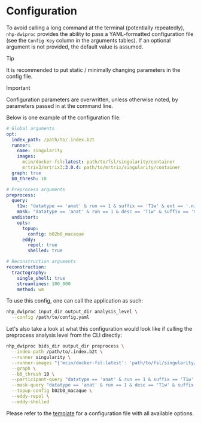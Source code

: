 # Configuration

To avoid calling a long command at the terminal (potentially repeatedly), `nhp-dwiproc`
provides the ability to pass a YAML-formatted configuration file (see the `Config Key`
column in the arguments tables). If an optional argument is not provided, the default
value is assumed.

> [!TIP]
> It is recommended to put static / minimally changing parameters in the config file.

> [!IMPORTANT]
> Configuration parameters are overwritten, unless otherwise noted, by parameters passed in at the command line.

Below is one example of the configuration file:

```yaml
# Global arguments
opt:
  index_path: /path/to/.index.b2t
  runner:
    name: singularity
    images:
      mcin/docker-fsl:latest: path/to/fsl/singularity/container
      mrtrix3/mrtrix3:3.0.4: path/to/mrtrix/singularity/container
  graph: true
  b0_thresh: 10

# Preprocess arguments
preprocess:
  query:
    t1w: "datatype == 'anat' & run == 1 & suffix == 'T1w' & ext == '.nii.gz'"
    mask: "datatype == 'anat' & run == 1 & desc == 'T1w' & suffix == 'mask' & ext == '.nii.gz'"
  undistort:
    opts:
      topup:
        config: b02b0_macaque
      eddy:
        repol: true
        shelled: true

# Reconstruction arguments
reconstruction:
  tractography:
    single_shell: true
    streamlines: 100_000
    method: wm
```

To use this config, one can call the application as such:

```bash
nhp_dwiproc input_dir output_dir analysis_level \
  --config /path/to/config.yaml
```

Let's also take a look at what this configuration would look like if calling the
preprocess analysis level from the CLI directly:

```bash
nhp_dwiproc bids_dir output_dir preprocess \
  --index-path /path/to/.index.b2t \
  --runner singularity \
  --runner-images "{'mcin/docker-fsl:latest': 'path/to/fsl/singularity/container', 'mrtrix3/mrtrix3:3.0.4': 'path/to/mrtrix/singularity/container'}" \
  --graph \
  --b0_thresh 10 \
  --participant-query "datatype == 'anat' & run == 1 & suffix == 'T1w' & ext == '.nii.gz'" \
  --mask-query "datatype == 'anat' & run == 1 & desc == 'T1w' & suffix == 'mask' & ext == '.nii.gz'" \
  --topup-config b02b0_macaque \
  --eddy-repol \
  --eddy-shelled
```

Please refer to the [template](./template.md) for a configuration file with all available options.
